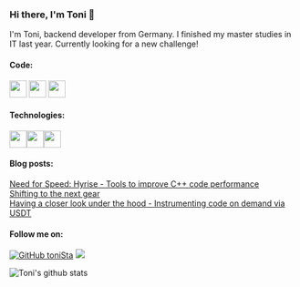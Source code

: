 ### Hi there, I'm Toni 👋

I'm Toni, backend developer from Germany. I finished my master studies in IT last year. Currently looking for a new challenge!
 
#### Code: 

<code><img height="30" src="https://raw.githubusercontent.com/FortAwesome/Font-Awesome/master/svgs/brands/java.svg"></code>  <code><img height="30" src="https://raw.githubusercontent.com/FortAwesome/Font-Awesome/master/svgs/brands/python.svg"></code>  <code><img height="30" src="https://upload.wikimedia.org/wikipedia/commons/1/18/ISO_C%2B%2B_Logo.svg"></code>
 
#### Technologies:

<code><img height="30" src="https://raw.githubusercontent.com/FortAwesome/Font-Awesome/master/svgs/brands/git.svg"></code><code><img height="30" src="https://raw.githubusercontent.com/FortAwesome/Font-Awesome/master/svgs/brands/docker.svg"></code><code><img height="30" src="https://raw.githubusercontent.com/FortAwesome/Font-Awesome/master/svgs/brands/linux.svg"></code>

#### Blog posts:

[Need for Speed: Hyrise - Tools to improve C++ code performance](https://medium.com/hyrise/need-for-speed-hyrise-e51d35075ad9?source=collection_home---5------10-----------------------)  
[Shifting to the next gear](https://medium.com/hyrise/shifting-to-the-next-gear-951c028c45d1?source=collection_home---5------9-----------------------)  
[Having a closer look under the hood - Instrumenting code on demand via USDT](https://medium.com/hyrise/having-a-closer-look-under-the-hood-3f186ba78bdd?source=collection_home---5------8-----------------------)

#### Follow me on:

[![GitHub toniSta](https://img.shields.io/github/followers/toniSta?label=Follow&style=social)](https://github.com/toniSta)
<a href="https://www.linkedin.com/in/toni-stachewicz/">
<img src="https://img.shields.io/badge/toniSta-blue?style=flat&logo=linkedin&labelColor=blue">
</a>

![Toni's github stats](https://github-readme-stats.vercel.app/api?username=toniSta&count_private=true&show_icons=true&include_all_commits=true&theme=tokyonight)

<!--
**toniSta/toniSta** is a ✨ _special_ ✨ repository because its `README.md` (this file) appears on your GitHub profile.

Here are some ideas to get you started:

- 🔭 I’m currently working on ...
- 🌱 I’m currently learning ...
- 👯 I’m looking to collaborate on ...
- 🤔 I’m looking for help with ...
- 💬 Ask me about ...
- 📫 How to reach me: ...
- 😄 Pronouns: ...
- ⚡ Fun fact: ...
-->
